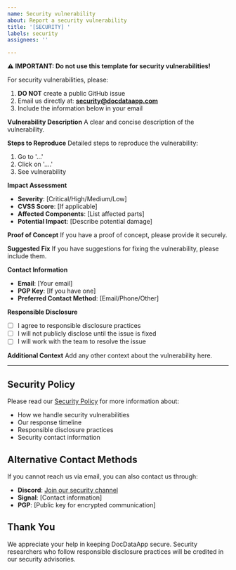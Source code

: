 ```yaml
---
name: Security vulnerability
about: Report a security vulnerability
title: '[SECURITY] '
labels: security
assignees: ''

---
```


**⚠️ IMPORTANT: Do not use this template for security vulnerabilities!**

For security vulnerabilities, please:
1. **DO NOT** create a public GitHub issue
2. Email us directly at: **security@docdataapp.com**
3. Include the information below in your email

**Vulnerability Description**
A clear and concise description of the vulnerability.

**Steps to Reproduce**
Detailed steps to reproduce the vulnerability:
1. Go to '...'
2. Click on '....'
3. See vulnerability

**Impact Assessment**
- **Severity**: [Critical/High/Medium/Low]
- **CVSS Score**: [If applicable]
- **Affected Components**: [List affected parts]
- **Potential Impact**: [Describe potential damage]

**Proof of Concept**
If you have a proof of concept, please provide it securely.

**Suggested Fix**
If you have suggestions for fixing the vulnerability, please include them.

**Contact Information**
- **Email**: [Your email]
- **PGP Key**: [If you have one]
- **Preferred Contact Method**: [Email/Phone/Other]

**Responsible Disclosure**
- [ ] I agree to responsible disclosure practices
- [ ] I will not publicly disclose until the issue is fixed
- [ ] I will work with the team to resolve the issue

**Additional Context**
Add any other context about the vulnerability here.

---

## Security Policy

Please read our [Security Policy](SECURITY.md) for more information about:
- How we handle security vulnerabilities
- Our response timeline
- Responsible disclosure practices
- Security contact information

## Alternative Contact Methods

If you cannot reach us via email, you can also contact us through:
- **Discord**: [Join our security channel](https://discord.gg/docdataapp)
- **Signal**: [Contact information]
- **PGP**: [Public key for encrypted communication]

## Thank You

We appreciate your help in keeping DocDataApp secure. Security researchers who follow responsible disclosure practices will be credited in our security advisories.
